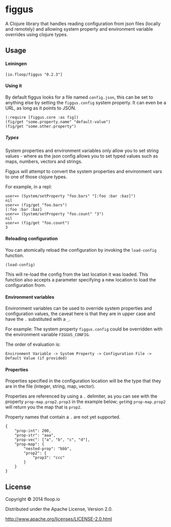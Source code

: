# figgus

A Clojure library that handles reading configuration from json files (locally and remotely) and allowing system property and environment variable overrides using clojure types.

## Usage

#### Leiningen

    [io.floop/figgus "0.2.3"]

#### Using it

By default figgus looks for a file named `config.json`, this can be set to anything else by setting the `figgus.config` system property. It can even be a URL, as long as it points to JSON.

    (:require [figgus.core :as fig])
    (fig/get "some.property.name" "default-value")
    (fig/get "some.other.property")

##### Types

System properties and environment variables only allow you to set string values - where as the json config allows you to set typed values such as maps, numbers, vectors and strings.

Figgus will attempt to convert the system properties and environment vars to one of those clojure types.

For example, in a repl:

    user=> (System/setProperty "foo.bars" "[:foo :bar :baz]")
    nil
    user=> (fig/get "foo.bars")
    [:foo :bar :baz]
    user=> (System/setProperty "foo.count" "3")
    nil
    user=> (fig/get "foo.count")
    3
    

#### Reloading configuration

You can atomically reload the configuration by invoking the `load-config` function.

    (load-config)
    
This will re-load the config from the last location it was loaded. This function also accepts a parameter specifying a new location to load the configuration from.

#### Environment variables

Environment variables can be used to override system properties and configuration values, the caveat here is that they are in upper case and have the `.` substituted with a `_`.

For example: The system property `figgus.config` could be overridden with the environment variable `FIGGUS_CONFIG`.

The order of evaluation is:

    Environment Variable -> System Property -> Configuration File -> Default Value (if provided)

#### Properties

Properties specified in the configuration location will be the type that they are in the file (integer, string, map, vector).

Properties are referenced by using a `.` delimiter, as you can see with the property `prop-map.prop2.prop3` in the example below; `get`ing `prop-map.prop2` will return you the map that is `prop2`.

Property names that contain a `.` are not yet supported.

    {
        "prop-int": 200,
        "prop-str": "aaa",
        "prop-vec": ["a", "b", "c", "d"],
        "prop-map": {
            "nested-prop": "bbb",
            "prop2": {
                "prop3": "ccc"
            }
        }
    }
        
## License

Copyright © 2014 floop.io

Distributed under the Apache License, Version 2.0.

http://www.apache.org/licenses/LICENSE-2.0.html
